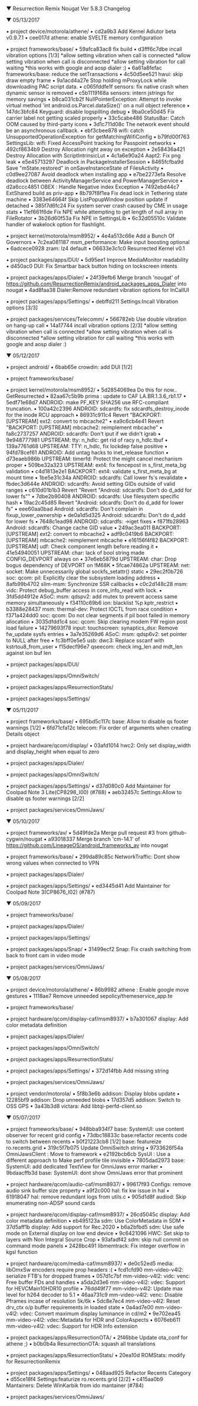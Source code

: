 
 ▼ Resurrection Remix Nougat Ver 5.8.3 Changelog


 ▼ 05/13/2017


 ▪ project device/motorola/athene/
 ▪ cd2a9b3 Add Kernel Adiutor beta v0.9.7.1
 ▪ cee017d athene: enable SVELTE memory configuration

 ▪ project frameworks/base/
 ▪ 59afca83ac8 fix build
 ▪ d3fff6c7dbe incall vibration options [1/3] *allow setting vibration when call is connected *allow setting vibration when call is disconnected *allow setting vibration for call waiting *this works with google and aosp dialer :)
 ▪ 6a61a8fefac frameworks/base: reduce the setTransactions
 ▪ 4c50d5ee521 hwui: skip draw empty frame
 ▪ 9a1acd4a27e Stop holding mProxyLock while downloading PAC script data.
 ▪ c065fddfe1f sensors: fix native crash when dynamic sensor is removed
 ▪ c5b1119168a sensors: intern jstrings for memory savings
 ▪ b8ca031cb2f NullPointerException: Attempt to invoke virtual method 'int android.os.Parcel.dataSize()' on a null object reference
 ▪ 147dc3bfc84 Keyguard: disable logspilling debug
 ▪ 9ba0ce50d45 Fix carrier label not getting scaled properly
 ▪ 33c5cabe486 StatusBar: Catch OOM caused by third-party icons
 ▪ 3d1c711d08c The network event should be an asynchronous callback.
 ▪ ebf3cbee878 wifi: catch UnsupportedOperationException for getMatchingWifiConfig
 ▪ b79fd00f763 SettingsLib: wifi: Fixed AccessPoint tracking for Passpoint networks
 ▪ 492cf8634b9 Destroy Allocation right away on exception
 ▪ 2e58436a421 Destroy Allocation with ScriptIntrinsicLut
 ▪ 4c1a6e90a24 Aapt2: Fix png leak
 ▪ e5e45713297 Deadlock in PackageInstallerSession
 ▪ 8465fcfba9d Save "mState.restored" in onSaveInstanceState of FilesActivity
 ▪ c0d9ee27087 Avoid deadlock when installing app
 ▪ e7be2273efa Resolve deadlock between ActivityManagerService and PowerManagerService
 ▪ d2a6ccc4851 OBEX : Handle Negative index Exception
 ▪ 7492ebd44c7 ExtShared build as priv-app
 ▪ 8b797f8f1ea Fix dead lock in Tethering state machine
 ▪ 3383e64664f Skip ListPopupWindow position update if detached
 ▪ 385f7d6fc24 Fix system server crash caused by CME in usage stats
 ▪ 11ef661f6de Fix NPE while attempting to get length of null array in FileRotator
 ▪ 3b26d60f53a Fix NPE in SettingsLib
 ▪ 6c32d05510c Validate handler of wakelock option for flashlight.

 ▪ project kernel/motorola/msm8952/
 ▪ 4e4a513c66e Add a Bunch Of Governors
 ▪ 7c2ea081187 msm_performance: Make input boosting optional
 ▪ 6adcece0928 zram: lz4 default
 ▪ 06633e3c1c0 Resurrected Kernel v0.1

 ▪ project packages/apps/DUI/
 ▪ 5d95ee1 Improve MediaMonitor readability
 ▪ d450ac0 DUI: Fix Smartbar back button hiding on lockscreen intents

 ▪ project packages/apps/Dialer/
 ▪ 24f39efb6 Merge branch 'nougat' of https://github.com/ResurrectionRemix/android_packages_apps_Dialer into nougat
 ▪ 4ad8faa38 Dialer:Remove redundant vibration options for InCallUI

 ▪ project packages/apps/Settings/
 ▪ debffd211 Settings:Incall Vibration options [3/3]

 ▪ project packages/services/Telecomm/
 ▪ 566782eb Use double vibration on hang-up call
 ▪ 14a17744 incall vibration options [2/3] *allow setting vibration when call is connected *allow setting vibration when call is disconnected *allow setting vibration for call waiting *this works with google and aosp dialer :)

 ▼ 05/12/2017


 ▪ project android/
 ▪ 6bab65e crowdin: add DUI [1/2]

 ▪ project frameworks/base/

 ▪ project kernel/motorola/msm8952/
 ▪ 5d2854069ea Do this for now.. GetResurrected
 ▪ 82aa67c5b9b prima : update to CAF LA.BR.1.3.6_rb1.17
 ▪ 5edf71e68d7 ANDROID: make PF_KEY SHA256 use RFC-compliant truncation.
 ▪ 100a42c2396 ANDROID: sdcardfs: fix sdcardfs_destroy_inode for the inode RCU approach
 ▪ 86931c911c4 Revert "BACKPORT: [UPSTREAM] ext2: convert to mbcache2"
 ▪ ea9c6cb4e41 Revert "BACKPORT: [UPSTREAM] mbcache2: reimplement mbcache"
 ▪ fa8c2737257 ANDROID: sdcardfs: Don't iput if we didn't igrab
 ▪ 9e948777981 UPSTREAM: tty: n_hdlc: get rid of racy n_hdlc.tbuf
 ▪ 139a7761d68 UPSTREAM: TTY: n_hdlc, fix lockdep false positive
 ▪ 94fd78cef61 ANDROID: Add untag hacks to inet_release function
 ▪ d73eaeb986b UPSTREAM: timerfd: Protect the might cancel mechanism proper
 ▪ 509be32a323 UPSTREAM: ext4: fix fencepost in s_first_meta_bg validation
 ▪ c4d1813e2e1 BACKPORT: ext4: validate s_first_meta_bg at mount time
 ▪ 1be5e31c34a ANDROID: sdcardfs: Call lower fs's revalidate
 ▪ fbdec3d644e ANDROID: sdcardfs: Avoid setting GIDs outside of valid ranges
 ▪ c610d01b1b3 Revert "Revert "Android: sdcardfs: Don't do d_add for lower fs""
 ▪ 7dbe2b90408 ANDROID: sdcardfs: Use filesystem specific hash
 ▪ 19ac2c45d85 Revert "Android: sdcardfs: Don't do d_add for lower fs"
 ▪ eee60aa0bad Android: sdcardfs: Don't complain in fixup_lower_ownership
 ▪ de0a1d5d325 Android: sdcardfs: Don't do d_add for lower fs
 ▪ 7648c1ead98 ANDROID: sdcardfs: ->iget fixes
 ▪ f871fb28963 Android: sdcardfs: Change cache GID value
 ▪ 249ac3ea011 BACKPORT: [UPSTREAM] ext2: convert to mbcache2
 ▪ adf9c0419b6 BACKPORT: [UPSTREAM] mbcache2: reimplement mbcache
 ▪ e16156f4f82 BACKPORT: [UPSTREAM] udf: Check component length before reading it
 ▪ 41e54940051 UPSTREAM: char: lack of bool string made CONFIG_DEVPORT always on
 ▪ 37e6eb5879d UPSTREAM: char: Drop bogus dependency of DEVPORT on !M68K
 ▪ 5fcae74862a UPSTREAM: net: socket: Make unnecessarily global sockfs_setattr() static
 ▪ 29ec2f0b726 soc: qcom: pil: Explicitly clear the subsystem loading address
 ▪ 8afb99b4702 slim-msm: Synchronize SSR callbacks
 ▪ c0c2d148c28 msm: vidc: Protect debug_buffer access in core_info_read with lock.
 ▪ 3fd5dd4912e ASoC: msm: qdspv2: add mutex to prevent access same memory simultaneously
 ▪ f34110c69b6 ion: blacklist %p kptr_restrict
 ▪ b3388e28437 msm: thermal-dev: Protect IOCTL from race condition
 ▪ f371a424dd0 soc: qcom: Do not clear segments if pil boot failed in memory allocation
 ▪ 3035dfdd1c4 soc: qcom: Skip clearing modem FW region post load failure
 ▪ 14279693f78 input: touchscreen: synaptics_dsx: Remove fw_update sysfs entries
 ▪ 3a7e35269d6 ASoC: msm: qdsp6v2: set pointer to NULL after free
 ▪ fc3bff0e5e5 usb: dwc3: Replace sscanf with kstrtou8_from_user
 ▪ f15decf96e7 qseecom: check img_len and mdt_len against ion buf len

 ▪ project packages/apps/DUI/

 ▪ project packages/apps/OmniSwitch/

 ▪ project packages/apps/ResurrectionStats/

 ▪ project packages/apps/Settings/

 ▼ 05/11/2017


 ▪ project frameworks/base/
 ▪ 695bd5c117c base: Allow to disable qs footer warnings [1/2]
 ▪ 6fd71cfa12c telecom: Fix order of arguments when creating Details object

 ▪ project hardware/qcom/display/
 ▪ 03afd1014 hwc2: Only set display_width and display_height when equal to zero

 ▪ project packages/apps/Dialer/

 ▪ project packages/apps/OmniSwitch/

 ▪ project packages/apps/Settings/
 ▪ d37d080c0 Add Maintainer for Coolpad Note 3 Lite(CP8298_I00) (#788)
 ▪ aeb32457c Settings:Allow to disable qs footer warnings [2/2]

 ▪ project packages/services/OmniJaws/

 ▼ 05/10/2017


 ▪ project frameworks/av/
 ▪ 5d49fde2a Merge pull request #3 from github-cygwin/nougat
 ▪ a93018337 Merge branch 'cm-14.1' of https://github.com/LineageOS/android_frameworks_av into nougat

 ▪ project frameworks/base/
 ▪ 299da89c85c NetworkTraffic: Dont show wrong values when connected to VPN

 ▪ project packages/apps/Dialer/

 ▪ project packages/apps/Settings/
 ▪ ed3445d41 Add Maintainer for Coolpad Note 3(CP8676_I02) (#787)

 ▼ 05/09/2017


 ▪ project frameworks/base/

 ▪ project packages/apps/Dialer/

 ▪ project packages/apps/Settings/

 ▪ project packages/apps/Snap/
 ▪ 31499ecf2 Snap: Fix crash switching from back to front cam in video mode

 ▪ project packages/services/OmniJaws/

 ▼ 05/08/2017


 ▪ project device/motorola/athene/
 ▪ 86b9982 athene : Enable google move gestures
 ▪ 1118ae7 Remove unneeded sepolicy/themeservice_app.te

 ▪ project frameworks/base/

 ▪ project hardware/qcom/display-caf/msm8937/
 ▪ b7a301067 display: Add color metadata definition

 ▪ project packages/apps/Dialer/

 ▪ project packages/apps/OmniSwitch/

 ▪ project packages/apps/ResurrectionStats/

 ▪ project packages/apps/Settings/
 ▪ 372d14fbb Add missing string

 ▪ project packages/services/OmniJaws/

 ▪ project vendor/motorola/
 ▪ 5f8b3e6b addison: Display blobs update
 ▪ 12285bf9 addison: Drop unneeded blobs
 ▪ 17d357d5 addison: Switch to OSS GPS
 ▪ 3a43b3d8 victara: Add libtqi-perfd-client.so

 ▼ 05/07/2017


 ▪ project frameworks/base/
 ▪ 948bba934f7 base: SystemUI: use content observer for recent grid config
 ▪ 73dbc18833c base:refactor recents code to switch between recents
 ▪ b0f21223cb8 [1/2] base: featureize ro.recents.grid
 ▪ 319c5f7b075 Update OmniSwitch string
 ▪ 9733626f54a OmniJawsClient : Move to framework
 ▪ e2192bcb6cb SysUI : Use a different approach to Make perf profile tile invisible
 ▪ 7805dad2973 base: SystemUI: add dedicated TextView for OmniJaws error marker
 ▪ 9bdaacffb3d base: SystemUI: dont show OmniJaws error that prominent

 ▪ project hardware/qcom/audio-caf/msm8937/
 ▪ 99617f93 Configs: remove audio sink buffer size property
 ▪ a9f2c000 hal: fix kw issue in hal
 ▪ 61918047 hal: remove redundant logs from utils.c
 ▪ 905d1d8f audiod: Skip enumerating non-ADSP sound cards

 ▪ project hardware/qcom/display-caf/msm8937/
 ▪ 26cd5045c display: Add color metadata definition
 ▪ eb495123a sdm: Use ColorMetadata in SDM
 ▪ 37d5aff1b display: Add support for Rec.2020
 ▪ b6a2bfbd5 sdm: Use safe mode on External display on low end device
 ▪ 9c6421096 HWC: Set skip to layers with Non Integral Source Crop
 ▪ 93afadf42 sdm: skip null commit on command mode panels
 ▪ 2428bc491 libmemtrack: Fix integer overflow in kgsl function

 ▪ project hardware/qcom/media-caf/msm8937/
 ▪ de0c52ed5 media: libOmxSw encoders require prop headers :(
 ▪ fcd1cfd90 mm-video-v4l2: serialize FTB's for dropped frames
 ▪ 057d1c7bf mm-video-v4l2: vidc: venc: Free buffer FDs and handles
 ▪ a5da2d3e6 mm-video-v4l2: vdec: Support for HEVCMain10HDR10 profile
 ▪ 76dd49f77 mm-video-v4l2: Update max level for h264 decoder to 5.1
 ▪ 46aa731c9 mm-video-v4l2: venc: Disable Pframes incase of resolution 5k/6k
 ▪ 5dc8e7ec4 mm-video-v4l2: Reset drv_ctx o/p buffer requirements in loaded state
 ▪ 0a4ad7e00 mm-video-v4l2: vdec: Convert maximum display luminance in cd/m2
 ▪ 9e702ea45 mm-video-v4l2: vdec:Metadata for HDR and ColorAspects
 ▪ 6076eb611 mm-video-v4l2: vdec: Support for HDR Info extension

 ▪ project packages/apps/ResurrectionOTA/
 ▪ 2f46bbe Update ota_conf for athene ;)
 ▪ b0b0b4a ResurrectionOTA: squash all translations

 ▪ project packages/apps/ResurrectionStats/
 ▪ 20ea10d ROMStats: modify for ResurrectionRemix

 ▪ project packages/apps/Settings/
 ▪ 048aad925 Refactor Recents Category
 ▪ d55ce18f4 Settings:featurize ro.recents.grid [2/2]
 ▪ c415aa0b9 Mantainers: Delete WinKarbik from ido mantainer (#784)

 ▪ project packages/services/OmniJaws/

